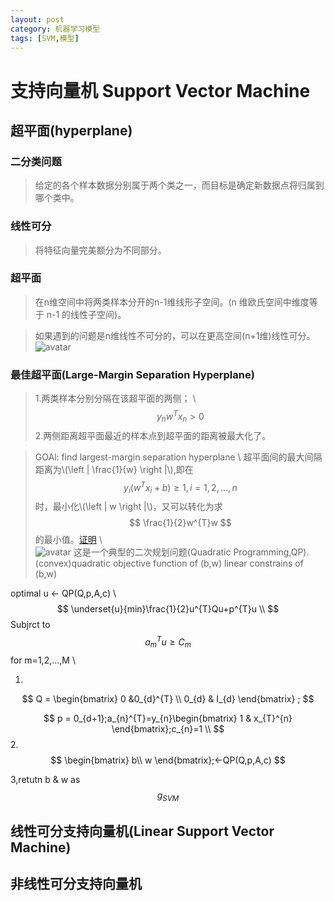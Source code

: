 ```yaml
---
layout: post
category: 机器学习模型
tags: [SVM,模型]
---
```



支持向量机 Support Vector Machine
================

## 超平面(hyperplane)

### 二分类问题
	
> 给定的各个样本数据分别属于两个类之一，而目标是确定新数据点将归属到哪个类中。

### 线性可分

> 将特征向量完美额分为不同部分。

### 超平面

> 在n维空间中将两类样本分开的n-1维线形子空间。(n 维欧氏空间中维度等于 n-1 的线性子空间)。

> 如果遇到的问题是n维线性不可分的，可以在更高空间(n+1维)线性可分。
![avatar](https://gwfp.github.io/static/images/18/11/21/separateinhighdemension.jpeg)

### 最佳超平面(Large-Margin Separation Hyperplane)

> 1.两类样本分别分隔在该超平面的两侧；	\\
$$
	y_{n}w^{T}x_{n} > 0
$$
  2.两侧距离超平面最近的样本点到超平面的距离被最大化了。

> GOAl: find largest-margin separation hyperplane	\\
  超平面间的最大间隔距离为\\(\left \| \frac{1}{w} \right \|\\),即在
$$
	y_{i}(w^{T}x_{i}+b)\geqslant 1,i=1,2,...,n	
$$
时，最小化\\(\left \| w \right \|\\)，又可以转化为求
$$
	\frac{1}{2}w^{T}w
$$
的最小值。[证明](https://blog.csdn.net/red_stone1/article/details/73526457)	\\	
![avatar](https://gwfp.github.io/static/images/18/11/21/hyperplane.png)
这是一个典型的二次规划问题(Quadratic Programming,QP).
	(convex)quadratic objective function of (b,w)
	linear constrains of (b,w)

optimal u <- QP(Q,p,A,c)	\\
$$
	\underset{u}{min}\frac{1}{2}u^{T}Qu+p^{T}u	\\
$$
Subjrct to 
$$
	a_{m}^{T}u\geqslant C_{m}
$$
for m=1,2,...,M	\\

1.
$$
Q = \begin{bmatrix}
0 &0_{d}^{T} \\ 
 0_{d} & I_{d}
\end{bmatrix}  ;
$$

$$
p = 0_{d+1};a_{n}^{T}=y_{n}\begin{bmatrix}
1 & x_{T}^{n} 
\end{bmatrix};c_{n}=1	\\
$$
2.
$$
\begin{bmatrix}
b\\ 
w
\end{bmatrix};<-QP(Q,p,A,c)
$$


3,retutn b & w as 
$$
g_{SVM}
$$

## 线性可分支持向量机(Linear Support Vector Machine)

## 非线性可分支持向量机
